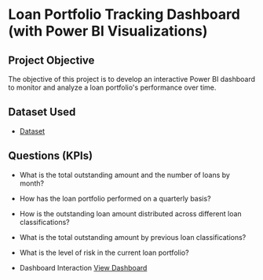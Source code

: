# Loan Portfolio Tracking Dashboard (with Power BI Visualizations)
## Project Objective
The objective of this project is to develop an interactive Power BI dashboard to monitor and analyze a loan portfolio's performance over time.

## Dataset Used
- <a href="https://github.com/SmrutiRekhaRana/Loan-Portfolio-Monitoring-Dashboard/blob/main/Bank_Loans_Dataset.xlsx">Dataset</a>
## Questions (KPIs)
- What is the total outstanding amount and the number of loans by month?
- How has the loan portfolio performed on a quarterly basis?
- How is the outstanding loan amount distributed across different loan classifications?
- What is the total outstanding amount by previous loan classifications?
- What is the level of risk in the current loan portfolio?
  
- Dashboard Interaction <a href="https://github.com/SmrutiRekhaRana/Loan-Portfolio-Monitoring-Dashboard/blob/main/Loan_Portfolio_Monitor.png">View Dashboard</a>

